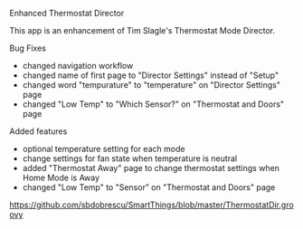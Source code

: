 Enhanced Thermostat Director

This app is an enhancement of Tim Slagle's Thermostat Mode Director. 

Bug Fixes
- changed navigation workflow 
- changed name of first page to "Director Settings" instead of "Setup"
- changed word "tempurature" to "temperature" on "Director Settings" page  
- changed "Low Temp" to "Which Sensor?" on "Thermostat and Doors" page

Added features
- optional temperature setting for each mode
- change settings for fan state when temperature is neutral
- added "Thermostat Away" page to change thermostat settings when Home Mode is Away 
- changed "Low Temp" to "Sensor" on "Thermostat and Doors" page


https://github.com/sbdobrescu/SmartThings/blob/master/ThermostatDir.groovy
